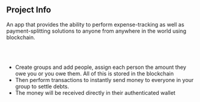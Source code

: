 ## Project Info
An app that provides the ability to perform expense-tracking as well as payment-splitting solutions to anyone from anywhere in the world using blockchain.

<br />
<br />

- ⁠Create groups and add people, assign each person the amount they owe you or you owe them. All of this is stored in the blockchain
- Then perform transactions to instantly send money to everyone in your group to settle debts.
- ⁠The money will be received directly in their authenticated wallet
